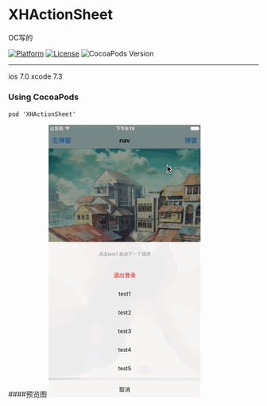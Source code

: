 # XHActionSheet

OC写的

[![Platform](http://img.shields.io/badge/platform-iOS-blue.svg?style=flat
             )](https://developer.apple.com/iphone/index.action)
[![License](http://img.shields.io/badge/license-MIT-lightgrey.svg?style=flat
            )](http://mit-license.org)
![CocoaPods Version](https://img.shields.io/badge/pod-v0.36.4-brightgreen.svg)

----
ios 7.0
xcode 7.3

### Using CocoaPods
    pod 'XHActionSheet'

####预览图
![image](https://github.com/chengxianghe/watch-gif/blob/master/XHActionsheet.gif?raw=true)
